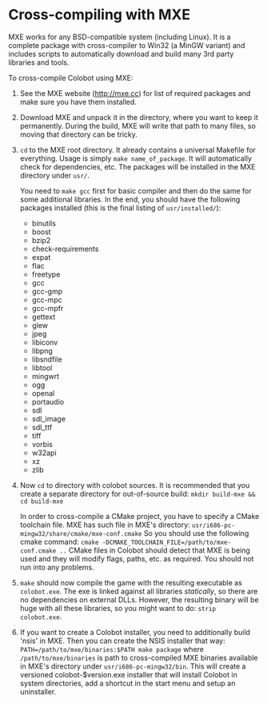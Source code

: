 # Cross-compiling with MXE

MXE works for any BSD-compatible system (including Linux).
It is a complete package with cross-compiler to Win32 (a MinGW variant)
and includes scripts to automatically download and build many 3rd party
libraries and tools.

To cross-compile Colobot using MXE:

1. See the MXE website (http://mxe.cc) for list of required packages and make sure
   you have them installed.

2. Download MXE and unpack it in the directory, where you want to keep it
   permanently. During the build, MXE will write that path to many files,
   so moving that directory can be tricky.

3. `cd` to the MXE root directory.
   It already contains a universal Makefile for everything.
   Usage is simply `make name_of_package`.
   It will automatically check for dependencies, etc.
   The packages will be installed in the MXE directory under `usr/`.

   You need to `make gcc` first for basic compiler and then do the same
   for some additional libraries. In the end, you should have the following
   packages installed (this is the final listing of `usr/installed/`):
    * binutils
    * boost
    * bzip2
    * check-requirements
    * expat
    * flac
    * freetype
    * gcc
    * gcc-gmp
    * gcc-mpc
    * gcc-mpfr
    * gettext
    * glew
    * jpeg
    * libiconv
    * libpng
    * libsndfile
    * libtool
    * mingwrt
    * ogg
    * openal
    * portaudio
    * sdl
    * sdl_image
    * sdl_ttf
    * tiff
    * vorbis
    * w32api
    * xz
    * zlib

4. Now `cd` to directory with colobot sources.
   It is recommended that you create a separate directory for out-of-source build:
   `mkdir build-mxe && cd build-mxe`

   In order to cross-compile a CMake project, you have to specify a CMake toolchain file.
   MXE has such file in MXE's directory: `usr/i686-pc-mingw32/share/cmake/mxe-conf.cmake`
   So you should use the following cmake command: `cmake -DCMAKE_TOOLCHAIN_FILE=/path/to/mxe-conf.cmake ..`
   CMake files in Colobot should detect that MXE is being used and they will
   modify flags, paths, etc. as required. You should not run into any problems.

5. `make` should now compile the game with the resulting executable as `colobot.exe`.
   The exe is linked against all libraries *statically*, so there are no dependencies
   on external DLLs. However, the resulting binary will be huge with all these libraries,
   so you might want to do: `strip colobot.exe`.

6. If you want to create a Colobot installer, you need to additionally build 'nsis'
   in MXE. Then you can create the NSIS installer that way:
   `PATH=/path/to/mxe/binaries:$PATH make package`
   where `/path/to/mxe/binaries` is path to cross-compiled MXE binaries available
   in MXE's directory under `usr/i686-pc-mingw32/bin`.
   This will create a versioned colobot-$version.exe installer that will install Colobot
   in system directories, add a shortcut in the start menu and setup an uninstaller.
